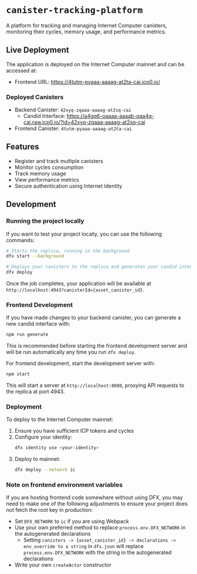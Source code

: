 # `canister-tracking-platform`

A platform for tracking and managing Internet Computer canisters, monitoring their cycles, memory usage, and performance metrics.

## Live Deployment

The application is deployed on the Internet Computer mainnet and can be accessed at:
- Frontend URL: https://4tutm-pyaaa-aaaag-at2ta-cai.icp0.io/

### Deployed Canisters
- Backend Canister: `42xyq-zqaaa-aaaag-at2sq-cai`
  - Candid Interface: https://a4gq6-oaaaa-aaaab-qaa4q-cai.raw.icp0.io/?id=42xyq-zqaaa-aaaag-at2sq-cai
- Frontend Canister: `4tutm-pyaaa-aaaag-at2ta-cai`

## Features
- Register and track multiple canisters
- Monitor cycles consumption
- Track memory usage
- View performance metrics
- Secure authentication using Internet Identity

## Development

### Running the project locally

If you want to test your project locally, you can use the following commands:

```bash
# Starts the replica, running in the background
dfx start --background

# Deploys your canisters to the replica and generates your candid interface
dfx deploy
```

Once the job completes, your application will be available at `http://localhost:4943?canisterId={asset_canister_id}`.

### Frontend Development

If you have made changes to your backend canister, you can generate a new candid interface with:

```bash
npm run generate
```

This is recommended before starting the frontend development server and will be run automatically any time you run `dfx deploy`.

For frontend development, start the development server with:

```bash
npm start
```

This will start a server at `http://localhost:8080`, proxying API requests to the replica at port 4943.

### Deployment

To deploy to the Internet Computer mainnet:

1. Ensure you have sufficient ICP tokens and cycles
2. Configure your identity:
   ```bash
   dfx identity use <your-identity>
   ```
3. Deploy to mainnet:
   ```bash
   dfx deploy --network ic
   ```

### Note on frontend environment variables

If you are hosting frontend code somewhere without using DFX, you may need to make one of the following adjustments to ensure your project does not fetch the root key in production:

- Set `DFX_NETWORK` to `ic` if you are using Webpack
- Use your own preferred method to replace `process.env.DFX_NETWORK` in the autogenerated declarations
  - Setting `canisters -> {asset_canister_id} -> declarations -> env_override to a string` in `dfx.json` will replace `process.env.DFX_NETWORK` with the string in the autogenerated declarations
- Write your own `createActor` constructor
